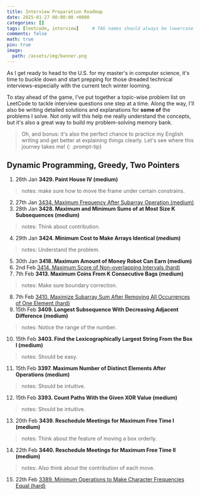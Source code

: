 ```yaml
---
title: Interview Preparation Roadmap
date: 2025-01-27 00:00:00 +0800
categories: []
tags: [leetcode, interview]     # TAG names should always be lowercase
comments: false
math: true
pin: true
image:
  path: /assets/img/banner.png
---
```


As I get ready to head to the U.S. for my master's in computer science, it's time to buckle down 
and start prepping for those dreaded technical interviews-especially with the current tech winter looming.

To stay ahead of the game, I've put together a topic-wise problem list on LeetCode to
tackle interview questions one step at a time. Along the way, I'll also be writing detailed solutions
and explanations for **some of** the problems I solve. Not only will this help me really understand the concepts,
but it's also a great way to build my problem-solving memory bank.

>Oh, and bonus: it's also the perfect chance to practice my English writing and get better
>at explaining things clearly. Let's see where this journey takes me!
{: .prompt-tip}

## Dynamic Programming, Greedy, Two Pointers
1. 26th Jan **3429. Paint House IV (medium)**
> notes: make sure how to move the frame under certain constrains.
2. 27th Jan [3434. Maximum Frequency After Subarray Operation (medium) ](https://pyjuan91.github.io/posts/leetcode-maximum-frequency-after-subarray-operation/)
3. 28th Jan **3428. Maximum and Minimum Sums of at Most Size K Subsequences (medium)**
> notes: Think about contribution.
4. 29th Jan **3424. Minimum Cost to Make Arrays Identical (medium)**
> notes: Understand the problem.
5. 30th Jan **3418. Maximum Amount of Money Robot Can Earn (medium)**
6. 2nd Feb [3414. Maximum Score of Non-overlapping Intervals (hard) ](https://pyjuan91.github.io/posts/leetcode-maximum-score-of-non-overlapping-intervals/)
7. 7th Feb **3413. Maximum Coins From K Consecutive Bags (medium)**
> notes: Make sure boundary correction.
8. 7th Feb [3410. Maximize Subarray Sum After Removing All Occurrences of One Element (hard) ](https://pyjuan91.github.io/posts/leetcode-maximize-subarray-sum-after-removing-all-occurrences-of-one-element/)
9. 15th Feb **3409. Longest Subsequence With Decreasing Adjacent Difference (medium)**
> notes: Notice the range of the number.
10. 15th Feb **3403. Find the Lexicographically Largest String From the Box I (medium)**
> notes: Should be easy.
11. 15th Feb **3397. Maximum Number of Distinct Elements After Operations (medium)**
> notes: Should be intuitive.
12. 15th Feb **3393. Count Paths With the Given XOR Value (medium)**
> notes: Should be intuitive.
13. 20th Feb **3439. Reschedule Meetings for Maximum Free Time I (medium)**
> notes: Think about the feature of moving a box orderly.
14. 22th Feb **3440. Reschedule Meetings for Maximum Free Time II (medium)**
> notes: Also think about the contribution of each move.
15. 22th Feb [3389. Minimum Operations to Make Character Frequencies Equal (hard) ](https://pyjuan91.github.io/posts/leetcode-minimum-operations-to-make-character-frequencies-equal/)